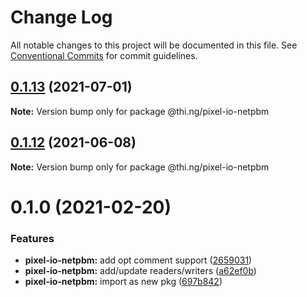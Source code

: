 # Change Log

All notable changes to this project will be documented in this file.
See [Conventional Commits](https://conventionalcommits.org) for commit guidelines.

## [0.1.13](https://github.com/thi-ng/umbrella/compare/@thi.ng/pixel-io-netpbm@0.1.12...@thi.ng/pixel-io-netpbm@0.1.13) (2021-07-01)

**Note:** Version bump only for package @thi.ng/pixel-io-netpbm





## [0.1.12](https://github.com/thi-ng/umbrella/compare/@thi.ng/pixel-io-netpbm@0.1.11...@thi.ng/pixel-io-netpbm@0.1.12) (2021-06-08)

**Note:** Version bump only for package @thi.ng/pixel-io-netpbm





# 0.1.0 (2021-02-20)


### Features

* **pixel-io-netpbm:** add opt comment support ([2659031](https://github.com/thi-ng/umbrella/commit/265903115d4ca0ac71f1811b22afa016b685832e))
* **pixel-io-netpbm:** add/update readers/writers ([a62ef0b](https://github.com/thi-ng/umbrella/commit/a62ef0b88218f87e17bd16b0cec3dd561d73669f))
* **pixel-io-netpbm:** import as new pkg ([697b842](https://github.com/thi-ng/umbrella/commit/697b842bf5d3754bee88954cc84367d65734019d))
